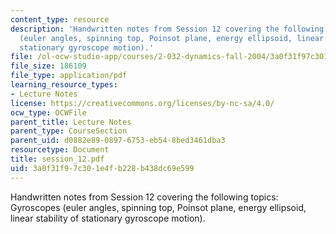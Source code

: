 ```yaml
---
content_type: resource
description: 'Handwritten notes from Session 12 covering the following topics: Gyroscopes
  (euler angles, spinning top, Poinsot plane, energy ellipsoid, linear stability of
  stationary gyroscope motion).'
file: /ol-ocw-studio-app/courses/2-032-dynamics-fall-2004/3a0f31f97c301e4fb228b438dc69e599_session_12.pdf
file_size: 186109
file_type: application/pdf
learning_resource_types:
- Lecture Notes
license: https://creativecommons.org/licenses/by-nc-sa/4.0/
ocw_type: OCWFile
parent_title: Lecture Notes
parent_type: CourseSection
parent_uid: d0882e89-0897-6753-eb54-8bed3461dba3
resourcetype: Document
title: session_12.pdf
uid: 3a0f31f9-7c30-1e4f-b228-b438dc69e599
---
```

Handwritten notes from Session 12 covering the following topics: Gyroscopes (euler angles, spinning top, Poinsot plane, energy ellipsoid, linear stability of stationary gyroscope motion).